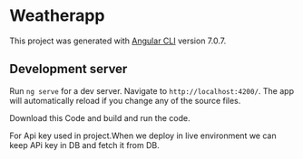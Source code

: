 # Weatherapp

This project was generated with [Angular CLI](https://github.com/angular/angular-cli) version 7.0.7.

## Development server

Run `ng serve` for a dev server. Navigate to `http://localhost:4200/`. The app will automatically reload if you change any of the source files.

Download this Code and build and run the code.

For Api key used in project.When we deploy in live environment we can keep APi key in DB and fetch it from DB.

